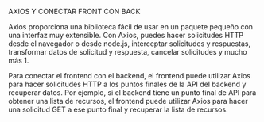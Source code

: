 AXIOS Y CONECTAR FRONT CON BACK

Axios proporciona una biblioteca fácil de usar en un paquete pequeño
con una interfaz muy extensible. Con Axios, puedes hacer solicitudes HTTP
desde el navegador o desde node.js, interceptar solicitudes y respuestas,
transformar datos de solicitud y respuesta, cancelar solicitudes y mucho más 1.

Para conectar el frontend con el backend, el frontend puede utilizar Axios para
hacer solicitudes HTTP a los puntos finales de la API del backend y recuperar datos.
Por ejemplo, si el backend tiene un punto final de API para obtener una lista de recursos,
el frontend puede utilizar Axios para hacer una solicitud GET a ese punto final y
recuperar la lista de recursos.


